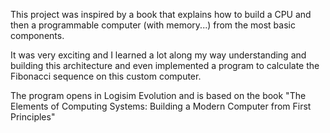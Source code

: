 This project was inspired by a book that explains how to build a CPU and then a programmable computer (with memory...) from the most basic components.

It was very exciting and I learned a lot along my way understanding and building this architecture and even implemented a program to calculate the Fibonacci sequence on this custom computer.

The program opens in Logisim Evolution and is based on the book "The Elements of Computing Systems: Building a Modern Computer from First Principles"
